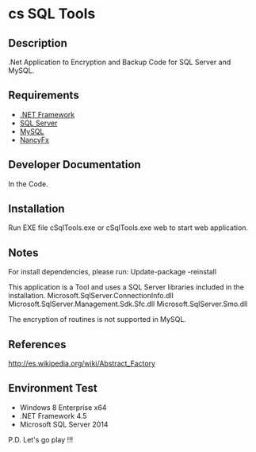# cs SQL Tools #

## Description ##
.Net Application to Encryption and Backup Code for SQL Server and MySQL.

## Requirements ##
* [.NET Framework](http://www.microsoft.com/es-mx/download/details.aspx?id=30653)
* [SQL Server](http://www.microsoft.com/es-es/server-cloud/products/sql-server/)
* [MySQL](http://www.mysql.com/)
* [NancyFx](http://nancyfx.org/)

## Developer Documentation ##
In the Code.

## Installation ##
Run EXE file cSqlTools.exe or cSqlTools.exe web to start web application.

## Notes ##
For install dependencies, please run: Update-package -reinstall

This application is a Tool and uses a SQL Server libraries included in the installation.
Microsoft.SqlServer.ConnectionInfo.dll
Microsoft.SqlServer.Management.Sdk.Sfc.dll
Microsoft.SqlServer.Smo.dll

The encryption of routines is not supported in MySQL.

## References ##
http://es.wikipedia.org/wiki/Abstract_Factory

## Environment Test ##
- Windows 8 Enterprise x64
- .NET Framework 4.5
- Microsoft SQL Server 2014

P.D. Let's go play !!!




